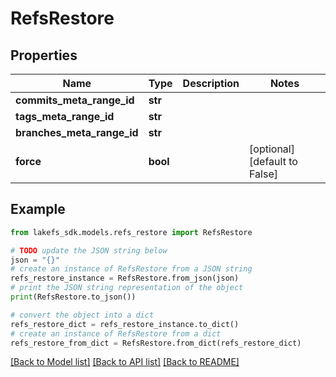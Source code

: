 # RefsRestore


## Properties

Name | Type | Description | Notes
------------ | ------------- | ------------- | -------------
**commits_meta_range_id** | **str** |  | 
**tags_meta_range_id** | **str** |  | 
**branches_meta_range_id** | **str** |  | 
**force** | **bool** |  | [optional] [default to False]

## Example

```python
from lakefs_sdk.models.refs_restore import RefsRestore

# TODO update the JSON string below
json = "{}"
# create an instance of RefsRestore from a JSON string
refs_restore_instance = RefsRestore.from_json(json)
# print the JSON string representation of the object
print(RefsRestore.to_json())

# convert the object into a dict
refs_restore_dict = refs_restore_instance.to_dict()
# create an instance of RefsRestore from a dict
refs_restore_from_dict = RefsRestore.from_dict(refs_restore_dict)
```
[[Back to Model list]](../README.md#documentation-for-models) [[Back to API list]](../README.md#documentation-for-api-endpoints) [[Back to README]](../README.md)


